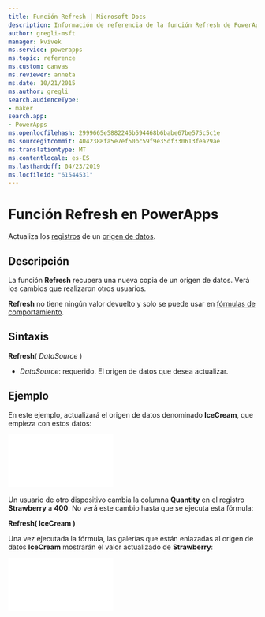 ```yaml
---
title: Función Refresh | Microsoft Docs
description: Información de referencia de la función Refresh de PowerApps, con sintaxis y ejemplos
author: gregli-msft
manager: kvivek
ms.service: powerapps
ms.topic: reference
ms.custom: canvas
ms.reviewer: anneta
ms.date: 10/21/2015
ms.author: gregli
search.audienceType:
- maker
search.app:
- PowerApps
ms.openlocfilehash: 2999665e5882245b594468b6babe67be575c5c1e
ms.sourcegitcommit: 4042388fa5e7ef50bc59f9e35df330613fea29ae
ms.translationtype: MT
ms.contentlocale: es-ES
ms.lasthandoff: 04/23/2019
ms.locfileid: "61544531"
---
```

# <a name="refresh-function-in-powerapps"></a>Función Refresh en PowerApps
Actualiza los [registros](../working-with-tables.md#records) de un [origen de datos](../working-with-data-sources.md).

## <a name="description"></a>Descripción
La función **Refresh** recupera una nueva copia de un origen de datos.  Verá los cambios que realizaron otros usuarios.

**Refresh** no tiene ningún valor devuelto y solo se puede usar en [fórmulas de comportamiento](../working-with-formulas-in-depth.md).

## <a name="syntax"></a>Sintaxis
**Refresh**( *DataSource* )

* *DataSource*: requerido. El origen de datos que desea actualizar.

## <a name="example"></a>Ejemplo
En este ejemplo, actualizará el origen de datos denominado **IceCream**, que empieza con estos datos:

![](media/function-refresh/icecream.png)

Un usuario de otro dispositivo cambia la columna **Quantity** en el registro **Strawberry** a **400**.  No verá este cambio hasta que se ejecuta esta fórmula:

**Refresh( IceCream )**

Una vez ejecutada la fórmula, las galerías que están enlazadas al origen de datos **IceCream** mostrarán el valor actualizado de **Strawberry**:

![](media/function-refresh/icecream-after.png)

